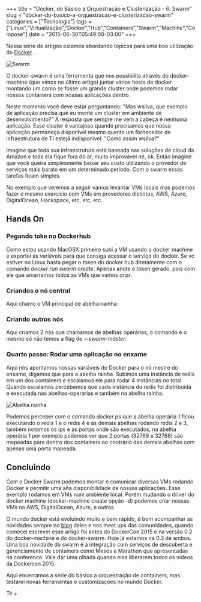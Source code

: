 +++
title = "Docker, do Básico a Orquestração e Clusterização - 6. Swarm"
slug = "docker-do-basico-a-orquestracao-e-clusterizacao-swarm"
categories = ["Tecnologia"]
tags = ["Linux","Virtualização","Docker","Hub","Containers","Swarm","Machine","Compose"]
date = "2015-06-30T05:49:00-03:00"
+++

Nessa série de artigos estamos abordando tópicos para uma boa utilização do [Docker](http://www.docker.com/) .

<img class="img-responsive img-thumbnail pull-left" title="Swarm" alt="Swarm" src='/assets/images/docker-swarm.png' />

O docker-swarm é uma ferramenta que nos possibilita através do docker-machine (que vimos no último artigo) juntar vários hosts de docker montando um como se fosse um grande cluster onde podemos rodar nossos containers com nossas aplicações dentro.

Neste momento você deve estar perguntando: "Mas wsilva, que exemplo de aplicação precisa que eu monte um cluster em ambiente de desenvolvimento?" A resposta que sempre me vem a cabeça é nenhuma aplicação. Esse cluster é vantajoso quando precisamos que nossa aplicação permaneça disponível mesmo quanto um fornecedor de infraestrutura de TI estejá indisponível. "Como assim wsilva?" 

<!--continua-->

Imagine que toda sua infraestrutura está baseada nas soluções de cloud da Amazon e toda ela fique fora do ar, muito improvável né, ok. Então imagine que você queira simplesmente baixar seu custo utilizando o provedor de serviços mais barato em um determinado período. Com o swarm essas tarefas ficam simples. 

No exemplo que veremos a seguir vamos levantar VMs locais mas podemos fazer o mesmo exercício com VMs em provedores distintos, AWS, Azure, DigitalOcean, Hackspace, etc, etc, etc.

## Hands On

### Pegando toke no Dockerhub
Como estou usando MacOSX primeiro subi a VM usando o docker machine e exportei as variáveis para que consiga acessar o serviço do docker. Se vc estiver no Linux basta pegar o token do docker hub diretamente com o comando *docker run swarm create*. Apenas anote o token gerado, pois com ele que amarramos todos as VMs que vamos criar.
<script type="text/javascript" src="https://asciinema.org/a/22702.js" id="asciicast-22702" async data-autoplay="true" data-loop="true"></script>

### Criandos o nó central
Aqui chamo o VM principal de abelha-rainha:
<script type="text/javascript" src="https://asciinema.org/a/22703.js" id="asciicast-22703" async data-autoplay="true" data-loop="true"></script>

### Criando outros nós
Aqui criamos 2 nós que chamamos de abelhas operárias, o comando é o mesmo só não temos a flag de *--swarm-master*:
<script type="text/javascript" src="https://asciinema.org/a/22704.js" id="asciicast-22704" async data-autoplay="true" data-loop="true"></script>

### Quarto passo: Rodar uma aplicação no enxame
Aqui nós apontamos nossas variáveis do Docker para o nó mestre do enxame, digamos que para a abelha rainha. Subimos uma instância de redis em um dos containers e escalamos ele para rodar 4 instâncias no total. Quando escalamos percebemos que cada instância do redis foi distribuida e executada nas abelhas-operarias e também na abelha rainha.

<img class="img-responsive img-thumbnail center-block" title="Abelha rainha" alt="Abelha rainha" src='/assets/images/bee-movie.jpg' />

Podemos perceber com o comando *docker ps* que a abelha operária 1 ficou executando o redis 1 e o redis 4 e as demais abelhas rodando redis 2 e 3, também notamos os ips e as portas onde são executados, na abelha operária 1 por exemplo podemos ver que 2 portas (32769 e 32768) são mapeadas para dentro dos containers ao contrário das demais abelhas com apenas uma porta mapeada. 
<script type="text/javascript" src="https://asciinema.org/a/22707.js" id="asciicast-22707" async data-autoplay="true" data-loop="true"></script>

## Concluindo

Com o Docker Swarm podemos montar e comunicar diversas VMs rodando Docker e permitir uma alta disponibilidade de nossas aplicações. Esse exemplo rodamos em VMs num ambiente local. Porém mudando o driver do docker machine (docker-machine create opção -d) podemos criar nossas VMs na AWS, DigitalOcean, Azure, e outras. 

O mundo docker está evoluindo muito e bem rápido, é bom acompanhar as novidades sempre no [blog](http://blog.docker.com/)  deles e nos meet ups das comunidades, quando comecei escrever esse artigo foi antes do DockerCon 2015 e na versão 0.2 do docker-machine e do docker-swarm. Hoje já estamos na 0.3 de ambos. Uma boa novidade do swarm é a integração com serviços de descuberta e gerenciamento de containers como Mesos e Marathon que apresentadas na conference. Vale dar uma olhada quando eles liberarem todos os videos da Dockercon 2015. 

Aqui encerramos a série do básico a orquestração de containers, mas testarei novas ferramentas e customizações no mundo Docker.

Té +
